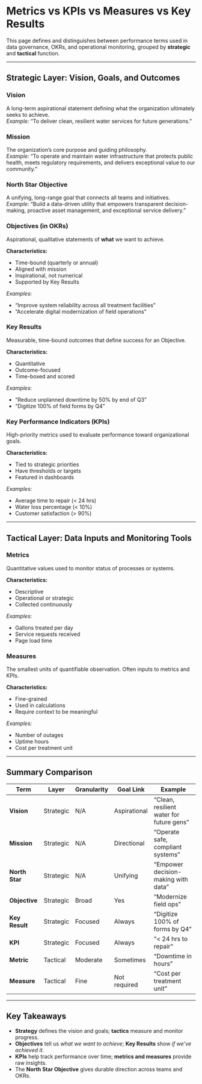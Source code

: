 # Metrics vs KPIs vs Measures vs Key Results

This page defines and distinguishes between performance terms used in data governance, OKRs, and operational monitoring, grouped by **strategic** and **tactical** function.

---

## Strategic Layer: Vision, Goals, and Outcomes

### Vision

A long-term aspirational statement defining what the organization ultimately seeks to achieve.  
*Example:* “To deliver clean, resilient water services for future generations.”

### Mission

The organization’s core purpose and guiding philosophy.  
*Example:* “To operate and maintain water infrastructure that protects public health, meets regulatory requirements, and delivers exceptional value to our community.”

### North Star Objective

A unifying, long-range goal that connects all teams and initiatives.  
*Example:* “Build a data-driven utility that empowers transparent decision-making, proactive asset management, and exceptional service delivery.”

### Objectives (in OKRs)

Aspirational, qualitative statements of **what** we want to achieve.

**Characteristics:**

- Time-bound (quarterly or annual)
- Aligned with mission
- Inspirational, not numerical
- Supported by Key Results

*Examples:*

- “Improve system reliability across all treatment facilities”
- “Accelerate digital modernization of field operations”

### Key Results

Measurable, time-bound outcomes that define success for an Objective.

**Characteristics:**

- Quantitative
- Outcome-focused
- Time-boxed and scored

*Examples:*

- “Reduce unplanned downtime by 50% by end of Q3”
- “Digitize 100% of field forms by Q4”

### Key Performance Indicators (KPIs)

High-priority metrics used to evaluate performance toward organizational goals.

**Characteristics:**

- Tied to strategic priorities
- Have thresholds or targets
- Featured in dashboards

*Examples:*

- Average time to repair (< 24 hrs)
- Water loss percentage (< 10%)
- Customer satisfaction (> 90%)

---

## Tactical Layer: Data Inputs and Monitoring Tools

### Metrics

Quantitative values used to monitor status of processes or systems.

**Characteristics:**

- Descriptive
- Operational or strategic
- Collected continuously

*Examples:*

- Gallons treated per day
- Service requests received
- Page load time

### Measures

The smallest units of quantifiable observation. Often inputs to metrics and KPIs.

**Characteristics:**

- Fine-grained
- Used in calculations
- Require context to be meaningful

*Examples:*

- Number of outages
- Uptime hours
- Cost per treatment unit

---

## Summary Comparison

| Term            | Layer      | Granularity | Goal Link     | Example                                     |
|------------------|------------|-------------|---------------|----------------------------------------------|
| **Vision**       | Strategic  | N/A         | Aspirational  | “Clean, resilient water for future gens”     |
| **Mission**      | Strategic  | N/A         | Directional   | “Operate safe, compliant systems”            |
| **North Star**   | Strategic  | N/A         | Unifying      | “Empower decision-making with data”          |
| **Objective**    | Strategic  | Broad       | Yes           | “Modernize field ops”                        |
| **Key Result**   | Strategic  | Focused     | Always        | “Digitize 100% of forms by Q4”               |
| **KPI**          | Strategic  | Focused     | Always        | “< 24 hrs to repair”                         |
| **Metric**       | Tactical   | Moderate    | Sometimes     | “Downtime in hours”                          |
| **Measure**      | Tactical   | Fine        | Not required  | “Cost per treatment unit”                    |

---

## Key Takeaways

- **Strategy** defines the vision and goals; **tactics** measure and monitor progress.
- **Objectives** tell us *what we want to achieve*; **Key Results** show *if we’ve achieved it*.
- **KPIs** help track performance over time; **metrics and measures** provide raw insights.
- The **North Star Objective** gives durable direction across teams and OKRs.
